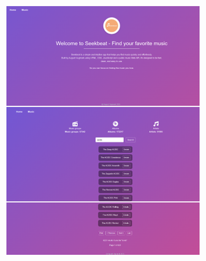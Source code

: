 ![App Screenshot](./assets/screenshot.png.png)
![App Screenshot](./assets/screenshot1of2.png)
![App Screenshot](./assets/screenshot2of2.png)
